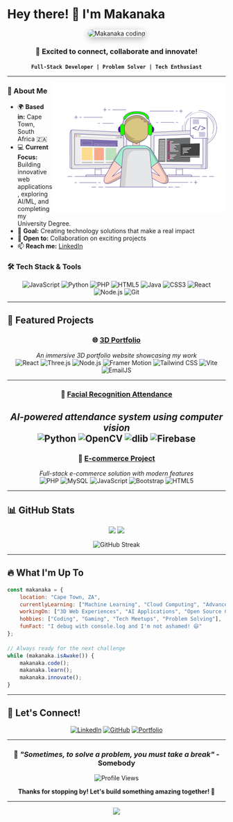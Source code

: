 # Hey there! 👋 I'm Makanaka

<div align="center">
  
  <img src="workspace-photo.jpg" alt="Makanaka coding" width="625" style="border-radius: 15px; box-shadow: 0 4px 15px rgba(0,0,0,0.3);"/>
  
  ### 🚀 Excited to connect, collaborate and innovate!
  
  **`Full-Stack Developer | Problem Solver | Tech Enthusiast`**
  
</div>

---

<img align="right" alt="Coding" width="400" src="https://raw.githubusercontent.com/devSouvik/devSouvik/master/gif3.gif">

### 🌟 About Me

- 🌍 **Based in:** Cape Town, South Africa 🇿🇦
- 💻 **Current Focus:** Building innovative web applications, exploring AI/ML, and completing my University Degree.
- 🎯 **Goal:** Creating technology solutions that make a real impact
- 🤝 **Open to:** Collaboration on exciting projects
- 📫 **Reach me:** [LinkedIn](https://www.linkedin.com/in/makanaka)

### 🛠️ Tech Stack & Tools

<div align="center">

![JavaScript](https://img.shields.io/badge/JavaScript-F7DF1E?style=for-the-badge&logo=javascript&logoColor=black)
![Python](https://img.shields.io/badge/Python-3776AB?style=for-the-badge&logo=python&logoColor=white)
![PHP](https://img.shields.io/badge/PHP-777BB4?style=for-the-badge&logo=php&logoColor=white)
![HTML5](https://img.shields.io/badge/HTML5-E34F26?style=for-the-badge&logo=html5&logoColor=white)
![Java](https://img.shields.io/badge/Java-007396?style=for-the-badge&logo=java&logoColor=white)
![CSS3](https://img.shields.io/badge/CSS3-1572B6?style=for-the-badge&logo=css3&logoColor=white)
![React](https://img.shields.io/badge/React-20232A?style=for-the-badge&logo=react&logoColor=61DAFB)
![Node.js](https://img.shields.io/badge/Node.js-43853D?style=for-the-badge&logo=node.js&logoColor=white)
![Git](https://img.shields.io/badge/Git-F05032?style=for-the-badge&logo=git&logoColor=white)

</div>

---

## 🎨 Featured Projects

<div align="center">

### 🌐 [3D Portfolio](https://github.com/MakanakaMamutse/3D-Portfolio)
*An immersive 3D portfolio website showcasing my work*
<br>
![React](https://img.shields.io/badge/React-20232A?style=flat-square&logo=react&logoColor=61DAFB)
![Three.js](https://img.shields.io/badge/Three.js-000000?style=flat-square&logo=three.js&logoColor=white)
![Node.js](https://img.shields.io/badge/Node.js-43853D?style=flat-square&logo=node.js&logoColor=white)
![Framer Motion](https://img.shields.io/badge/Framer_Motion-0055FF?style=flat-square&logo=framer&logoColor=white)
![Tailwind CSS](https://img.shields.io/badge/Tailwind_CSS-38B2AC?style=flat-square&logo=tailwind-css&logoColor=white)
![Vite](https://img.shields.io/badge/Vite-646CFF?style=flat-square&logo=vite&logoColor=white)
![EmailJS](https://img.shields.io/badge/EmailJS-4285F4?style=flat-square&logo=gmail&logoColor=white)

---

### 🤖 [Facial Recognition Attendance](https://github.com/MakanakaMamutse/FacialRecognitionAttendance)
*AI-powered attendance system using computer vision*
<br>
![Python](https://img.shields.io/badge/Python-3776AB?style=flat-square&logo=python&logoColor=white)
![OpenCV](https://img.shields.io/badge/OpenCV-27338e?style=flat-square&logo=OpenCV&logoColor=white)
![dlib](https://img.shields.io/badge/dlib-FF6B6B?style=flat-square&logo=python&logoColor=white)
![Firebase](https://img.shields.io/badge/Firebase-FFCA28?style=flat-square&logo=firebase&logoColor=black)
---

### 🛒 [E-commerce Project](https://github.com/MakanakaMamutse/E-commerce-Project)
*Full-stack e-commerce solution with modern features*
<br>
![PHP](https://img.shields.io/badge/PHP-777BB4?style=flat-square&logo=php&logoColor=white)
![MySQL](https://img.shields.io/badge/MySQL-00000F?style=flat-square&logo=mysql&logoColor=white)
![JavaScript](https://img.shields.io/badge/JavaScript-F7DF1E?style=flat-square&logo=javascript&logoColor=black)
![Bootstrap](https://img.shields.io/badge/Bootstrap-563D7C?style=flat-square&logo=bootstrap&logoColor=white)
![HTML5](https://img.shields.io/badge/HTML5-E34F26?style=flat-square&logo=html5&logoColor=white)

</div>

---

## 📊 GitHub Stats

<div align="center">
  
  <img height="180em" src="https://github-readme-stats.vercel.app/api?username=MakanakaMamutse&show_icons=true&theme=tokyonight&include_all_commits=true&count_private=true"/>
  <img height="180em" src="https://github-readme-stats.vercel.app/api/top-langs/?username=MakanakaMamutse&layout=compact&langs_count=7&theme=tokyonight"/>

</div>

<div align="center">
  
  ![GitHub Streak](https://github-readme-streak-stats.herokuapp.com/?user=MakanakaMamutse&theme=tokyonight)
  
</div>

---

## 🔥 What I'm Up To

```javascript
const makanaka = {
    location: "Cape Town, ZA",
    currentlyLearning: ["Machine Learning", "Cloud Computing", "Advanced React"],
    workingOn: ["3D Web Experiences", "AI Applications", "Open Source Contributions"],
    hobbies: ["Coding", "Gaming", "Tech Meetups", "Problem Solving"],
    funFact: "I debug with console.log and I'm not ashamed! 😄"
};

// Always ready for the next challenge
while (makanaka.isAwake()) {
    makanaka.code();
    makanaka.learn();
    makanaka.innovate();
}
```

---

## 🤝 Let's Connect!

<div align="center">

[![LinkedIn](https://img.shields.io/badge/LinkedIn-0077B5?style=for-the-badge&logo=linkedin&logoColor=white)](https://www.linkedin.com/in/makanaka)
[![GitHub](https://img.shields.io/badge/GitHub-100000?style=for-the-badge&logo=github&logoColor=white)](https://github.com/MakanakaMamutse)
[![Portfolio](https://img.shields.io/badge/Portfolio-FF5722?style=for-the-badge&logo=google-chrome&logoColor=white)](https://makanakam.vercel.app)

</div>

---

<div align="center">

### 💭 *"Sometimes, to solve a problem, you must take a break"* - Somebody

![Profile Views](https://komarev.com/ghpvc/?username=MakanakaMamutse&label=Profile%20views&color=0e75b6&style=flat)

**Thanks for stopping by! Let's build something amazing together! 🚀**

</div>

---

<div align="center">
  <img src="https://capsule-render.vercel.app/api?type=waving&color=gradient&height=100&section=footer"/>
</div>
